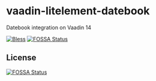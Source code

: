 # vaadin-litelement-datebook
Datebook integration on Vaadin 14

[![Bless](https://img.shields.io/badge/bless-Alpaca-brightgreen)](http://lunagao.github.io/BlessYourCodeTag/)
[![FOSSA Status](https://app.fossa.com/api/projects/git%2Bgithub.com%2Feroself%2Fvaadin-litelement-datebook.svg?type=shield)](https://app.fossa.com/projects/git%2Bgithub.com%2Feroself%2Fvaadin-litelement-datebook?ref=badge_shield)


## License
[![FOSSA Status](https://app.fossa.com/api/projects/git%2Bgithub.com%2Feroself%2Fvaadin-litelement-datebook.svg?type=large)](https://app.fossa.com/projects/git%2Bgithub.com%2Feroself%2Fvaadin-litelement-datebook?ref=badge_large)

